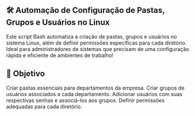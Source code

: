 ## 🛠️ Automação de Configuração de Pastas, Grupos e Usuários no Linux
Este script Bash automatiza a criação de pastas, grupos e usuários no sistema Linux, além de definir permissões específicas para cada diretório. Ideal para administradores de sistemas que precisam de uma configuração rápida e eficiente de ambientes de trabalho!

## 🎯 Objetivo
Criar pastas essenciais para departamentos da empresa.
Criar grupos de usuários associados a cada departamento.
Adicionar usuários com suas respectivas senhas e associá-los aos grupos.
Definir permissões adequadas para cada diretório.
